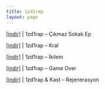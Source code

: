 ```yaml
---
title: 1zd1rap
layout: page
---
```


<a href="https://cloud.mail.ru/public/d3620b4c0683/1zd1RAP%20-%20%C3%87%C4%B1kmaz%20Sokak%20Ep" target="_blank">[indir]</a> | 1zd1rap &#8211; Çıkmaz Sokak Ep

<a href="https://cloud.mail.ru/public/d56703d6caf5/1zd1RAP%20-%20Kral" target="_blank">[indir]</a> | 1zd1rap &#8211; Kral

<a href="https://cloud.mail.ru/public/9c24926c43a1/1zd1RAP%20-%20%C4%B0kilem" target="_blank">[indir]</a> | 1zd1rap &#8211; İkilem

<a href="https://cloud.mail.ru/public/49a11435ca39/1zd1RAP%20-%20Game%20Over" target="_blank">[indir]</a> | 1zd1rap &#8211; Game Over

<a href="https://cloud.mail.ru/public/17c36ef61907/1zd1RAP%20%26%20Kast%20%20-%20Rejenerasyon" target="_blank">[indir]</a> | 1zd1rap & Kast &#8211; Rejenerasyon